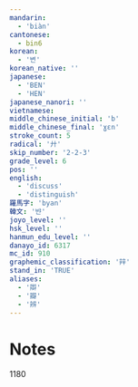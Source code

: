 ```yaml
---
mandarin:
  - 'biàn'
cantonese:
  - bin6
korean:
  - '변'
korean_native: ''
japanese:
  - 'BEN'
  - 'HEN'
japanese_nanori: ''
vietnamese:
middle_chinese_initial: 'b'
middle_chinese_final: 'ɣɛn'
stroke_count: 5
radical: '廾'
skip_number: '2-2-3'
grade_level: 6
pos: ''
english:
  - 'discuss'
  - 'distinguish'
羅馬字: 'byan'
韓文: '뱐'
joyo_level: ''
hsk_level: ''
hanmun_edu_level: ''
danayo_id: 6317
mc_id: 910
graphemic_classification: '辡'
stand_in: 'TRUE'
aliases:
  - '辯'
  - '瓣'
  - '辨'
---
```


# Notes
1180
